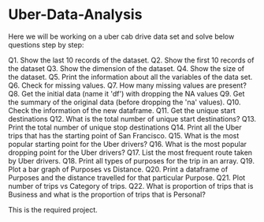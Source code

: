 # Uber-Data-Analysis


Here we will be working on a uber cab drive data set and solve below questions step by step:

Q1. Show the last 10 records of the dataset.
Q2. Show the first 10 records of the dataset
Q3. Show the dimension of the dataset.
Q4. Show the size of the dataset.
Q5. Print the information about all the variables of the data set.
Q6. Check for missing values.
Q7. How many missing values are present?
Q8. Get the initial data (name it 'df') with dropping the NA values
Q9. Get the summary of the original data (before dropping the 'na' values).
Q10. Check the information of the new dataframe.
Q11. Get the unique start destinations
Q12. What is the total number of unique start destinations?
Q13. Print the total number of unique stop destinations
Q14. Print all the Uber trips that has the starting point of San Francisco.
Q15. What is the most popular starting point for the Uber drivers?
Q16. What is the most popular dropping point for the Uber drivers?
Q17. List the most frequent route taken by Uber drivers.
Q18. Print all types of purposes for the trip in an array.
Q19. Plot a bar graph of Purposes vs Distance.
Q20. Print a dataframe of Purposes and the distance travelled for that particular Purpose.
Q21. Plot number of trips vs Category of trips.
Q22. What is proportion of trips that is Business and what is the proportion of trips that is Personal?


This is the required project.
